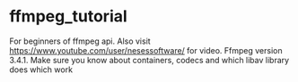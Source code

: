 # ffmpeg_tutorial

For beginners of ffmpeg api. Also visit https://www.youtube.com/user/nesessoftware/ for video.
Ffmpeg version 3.4.1.
Make sure you know about containers, codecs and which libav library does which work
